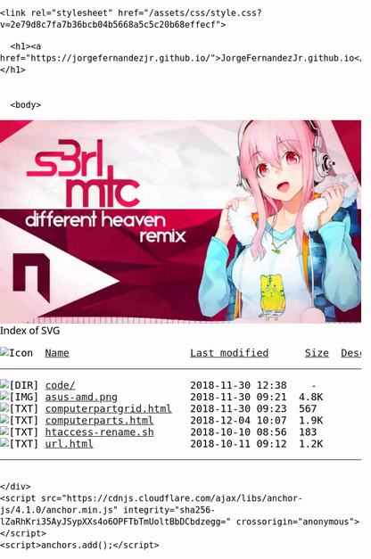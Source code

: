 <html lang="en-US">
  <head>
    <meta charset="UTF-8">
    <meta http-equiv="X-UA-Compatible" content="IE=edge">
    <meta name="viewport" content="width=device-width, initial-scale=1">

<!-- Begin Jekyll SEO tag v2.5.0 -->
<title>JorgeFernandezJr.github.io</title>
<meta name="generator" content="Jekyll v3.7.4" />
<meta property="og:title" content="JorgeFernandezJr.github.io" />
<meta property="og:locale" content="en_US" />
<link rel="canonical" href="https://jorgefernandezjr.github.io/svg/" />
<meta property="og:url" content="https://jorgefernandezjr.github.io/svg/" />
<meta property="og:site_name" content="JorgeFernandezJr.github.io" />
<script type="application/ld+json">
{"headline":"JorgeFernandezJr.github.io","@type":"WebPage","url":"https://jorgefernandezjr.github.io/svg/","@context":"http://schema.org"}</script>
<!-- End Jekyll SEO tag -->

    <link rel="stylesheet" href="/assets/css/style.css?v=2e79d8c7fa7b36bcb04b5668a5c5c20b68effecf">
  </head>
  <body>
    <div class="container-lg px-3 my-5 markdown-body">
      
      <h1><a href="https://jorgefernandezjr.github.io/">JorgeFernandezJr.github.io</a></h1>
      

      <body>
<div id="bg">
<img style="display:block;" src="img/mtc.jpg" />
</div>
<div id="content">

</div>
</body>

<head><title>Index of SVG</title>
<meta name="viewport" content="width=device-width, initial-scale=1.0" />
<style>
html, body, #header {
    margin: 0 !important;
    padding: 0 !important;
   	font-family: system-ui, sans-serif;
}
body{
    margin:0;    padding: 0;

	font-family: system-ui, sans-serif;
	font-size: 18px;
    color: #000000;
    }
.header {
    height: 50px;
    background: #ffffff;
	font-family: system-ui, sans-serif;
    font-size:48px;
     color:#59dd1d;
}


.footer {
    height: 50px;
     background: #000000 ;
    font-size:14px;
     color:#000000;
}

a{
	background-color: #ad310a;
	color: #eee8d5;
	font-weight: bold;
text-decoration: none;
}

a:hover{
	background-color: #ad310a;
	color: #fdf6e3;
	font-weight: bold;
text-decoration: none;
}


</style>
</head>
<body>
<div class="header">
Index of SVG
</div>
<pre><img src="/icons/blank.gif" alt="Icon " /> <a href="?C=N;O=D">Name</a>                    <a href="?C=M;O=A">Last modified</a>      <a href="?C=S;O=A">Size</a>  <a href="?C=D;O=A">Description</a><hr /><img src="/icons/folder.gif" alt="[DIR]" /> <a href="code/">code/</a>                   2018-11-30 12:38    -    
<img src="/icons/image2.gif" alt="[IMG]" /> <a href="asus-amd.png">asus-amd.png</a>            2018-11-30 09:21  4.8K  
<img src="/icons/text.gif" alt="[TXT]" /> <a href="computerpartgrid.html">computerpartgrid.html</a>   2018-11-30 09:23  567   
<img src="/icons/text.gif" alt="[TXT]" /> <a href="computerparts.html">computerparts.html</a>      2018-12-04 10:07  1.9K  
<img src="/icons/text.gif" alt="[TXT]" /> <a href="htaccess-rename.sh">htaccess-rename.sh</a>      2018-10-10 08:56  183   
<img src="/icons/text.gif" alt="[TXT]" /> <a href="url.html">url.html</a>                2018-10-11 09:12  1.2K  
<hr /></pre>



</body>



      
    </div>
    <script src="https://cdnjs.cloudflare.com/ajax/libs/anchor-js/4.1.0/anchor.min.js" integrity="sha256-lZaRhKri35AyJSypXXs4o6OPFTbTmUoltBbDCbdzegg=" crossorigin="anonymous"></script>
    <script>anchors.add();</script>
    
  </body>
</html>
